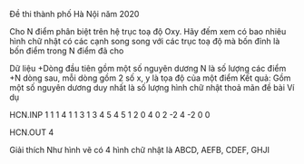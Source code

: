 Đề thi thành phố Hà Nội năm 2020

Cho N điểm phân biệt trên hệ trục toạ độ Oxy. Hãy đếm xem có bao nhiêu hình chữ nhật có các cạnh song song với các trục toạ độ mà bốn đỉnh là bốn điểm trong N điểm đã cho

Dữ liệu
+Dòng đầu tiên gồm một số nguyên dương N là số lượng các điểm
+N dòng sau, mỗi dòng gồm 2 số x, y là tọa độ của một điểm
Kết quả:
Gồm một số nguyên dương duy nhất là số lượng hình chữ nhật thoả mãn đề bài
Ví dụ

HCN.INP
1 1
1 4
1 1
3 1
3 4
5 4
5 1
2 0
4 0
2 -2
4 -2
0 0

HCN.OUT
4

Giải thích
Như hình vẽ có 4 hình chữ nhật là 
ABCD, 
AEFB,
CDEF,
GHJI
